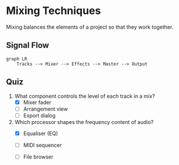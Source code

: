 # Mixing Techniques

Mixing balances the elements of a project so that they work together.

## Signal Flow

```mermaid
graph LR
    Tracks --> Mixer --> Effects --> Master --> Output
```

## Quiz

1. What component controls the level of each track in a mix?
   - [x] Mixer fader
   - [ ] Arrangement view
   - [ ] Export dialog
2. Which processor shapes the frequency content of audio?
   - [x] Equaliser (EQ)
   - [ ] MIDI sequencer
   - [ ] File browser

